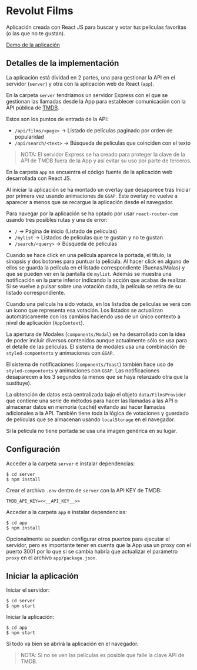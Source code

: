 # Revolut Films

Aplicación creada con React JS para buscar y votar tus películas favoritas
(o las que no te gustan).

[Demo de la aplicación](https://revolutfilms.ntkserver.com/)

## Detalles de la implementación

La aplicación está dividad en 2 partes, una para gestionar la API en el servidor
(`server`) y otra con la aplicación web de React (`app`).

En la carpeta `server` tendríamos un servidor Express con el que se gestionan
las llamadas desde la App para establecer comunicación con la API pública de
[TMDB](https://www.themoviedb.org). 

Estos son los puntos de entrada de la API:

- `/api/films/<page>` -> Listado de películas paginado por orden de popularidad
- `/api/search/<text>` -> Búsqueda de películas que coinciden con el texto

> NOTA: El servidor Express se ha creado para proteger la clave de la API de 
> TMDB fuera de la App y así evitar su uso por parte de terceros.

En la carpeta `app` se encuentra el código fuente de la aplicación web
desarrollada con React JS.

Al iniciar la aplicación se ha montado un overlay que desaparece tras Iniciar
por primera vez usando animaciones de `GSAP`. Este overlay no vuelve a aparecer
a menos que se recargue la aplicación desde el navegador.

Para navegar por la aplicación se ha optado por usar `react-router-dom` usando
tres posibles rutas y una de error:

- `/` -> Página de inicio (Listado de películas)
- `/mylist` -> Listados de películas que te gustan y no te gustan
- `/search/<query>` -> Búsqueda de películas

Cuando se hace click en una película aparece la portada, el título, la sinopsis
y dos botones para puntuar la película. Al hacer click en alguno de ellos se
guarda la película en el listado correspondiente (Buenas/Malas) y que se pueden
ver en la pantalla de `mylist`. Además se muestra una notificación en la parte
inferior indicando la acción que acabas de realizar. Si se vuelve a pulsar sobre
una votación dada, la película se retira de su listado correspondiente.

Cuando una película ha sido votada, en los listados de películas se verá con
un icono que representa esa votación. Los listados se actualizan automáticamente 
con los cambios haciendo uso de un único contexto a nivel de aplicación 
(`AppContext`).

La apertura de Modales (`components/Modal`) se ha desarrollado con la idea de
poder incluir diversos contenidos aunque actualmente sólo se usa para el
detalle de las películas. El sistema de modales usa una combinación de
`styled-compontents` y animaciones con `GSAP`.

El sistema de notificaciones (`components/Toast`) también hace uso de
`styled-compontents` y animaciones con `GSAP`. Las notificaciones desaparecen
a los 3 segundos (a menos que se haya relanzado otra que la sustituye).

La obtención de datos está centralizada bajo el objeto `data/FilmsProvider` que
contiene una serie de métodos para hacer las llamadas a las API o almacenar
datos en memoria (caché) evitando así hacer llamadas adicionales a la API.
También tiene toda la lógica de votaciones y guardado de películas que se
almacenan usando `localStorage` en el navegador.

Si la película no tiene portada se usa una imagen genérica en su lugar.


## Configuración

Acceder a la carpeta `server` e instalar dependencias:

```
$ cd server
$ npm install
```

Crear el archivo `.env` dentro de `server` con la API KEY de TMDB:

```
TMDB_API_KEY=<<__API_KEY__>>
```

Acceder a la carpeta `app` e instalar dependencias:

```
$ cd app
$ npm install
```

Opcionalmente se pueden configurar otros puertos para ejecutar el servidor,
pero es importante tener en cuenta que la App usa un proxy con el puerto 3001
por lo que si se cambia habría que actualizar el parámetro `proxy` en el archivo
`app/package.json`.


## Iniciar la aplicación

Iniciar el servidor:

```
$ cd server
$ npm start
```

Iniciar la aplicación:

```
$ cd app
$ npm start
```

Si todo va bien se abrirá la aplicación en el navegador.

> NOTA: Si no se ven las películas es posible que falle la clave API de TMDB.
